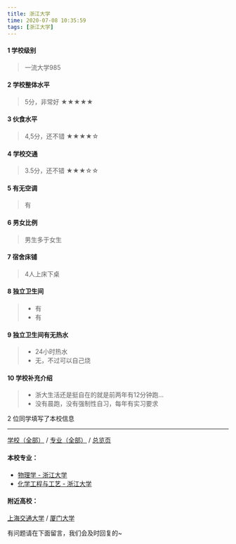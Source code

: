 ```yaml
---
title: 浙江大学
time: 2020-07-08 10:35:59
tags: [浙江大学]
---
```

#### 1 学校级别
> 一流大学985


#### 2 学校整体水平
> 5分，非常好
★★★★★


#### 3 伙食水平
>  4,5分，还不错
★★★★☆


#### 4 学校交通
> 3.5分，还不错
★★★☆☆


#### 5 有无空调
> 有


#### 6 男女比例
> 男生多于女生


#### 7 宿舍床铺
> 4人上床下桌
 

#### 8 独立卫生间
> - 有
> - 有


#### 9 独立卫生间有无热水
> - 24小时热水
> - 无，不过可以自己烧


#### 10 学校补充介绍
> - 浙大生活还是挺自在的就是前两年有12分钟跑...
> - 没有晨跑，没有强制性自习，每年有实习要求

2 位同学填写了本校信息
***
[学校（全部）](http://www.jianshu.com/p/3efa6bcca419) / [专业（全部）](http://www.jianshu.com/p/2d4c6d3552c2) / [总览页](http://www.jianshu.com/p/445daeb4fa00)
#### 本校专业：
- [物理学 - 浙江大学](http://www.jianshu.com/p/425f9eb0e2db)
- [化学工程与工艺 - 浙江大学](http://www.jianshu.com/p/089b04ed4213)

#### 附近高校：
[上海交通大学](http://www.jianshu.com/p/d68d2868c30c) / [厦门大学](http://www.jianshu.com/p/1a7dbd456103)

有问题请在下面留言，我们会及时回复的~
